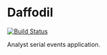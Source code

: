 # Daffodil

[![Build Status](https://travis-ci.com/thomasbui93/daffodil.svg?branch=master)](https://travis-ci.com/thomasbui93/daffodil)

Analyst serial events application.
